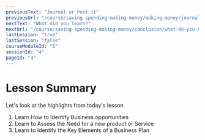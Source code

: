 ```yaml
---
previousText: "Journal or Post it"
previousUrl: "/course/saving-spending-making-money/making-money/journal-or-post-it"
nextText: "What did you learn?"
nextUrl: "/course/saving-spending-making-money/conclusion/what-do-you-know"
lastLession: "true"
lastSession: "false"
courseModuleId: "5"
sessionId: "4"
pageId: "4"
---
```



# Lesson Summary 

<sparkle-character-intro position="right" character="jen">
Let's look at the highlights from today's lesson
</sparkle-character-intro>

1. Learn How to Identify Business opportunities
2. Learn to Assess the Need for a new product or Service
3. Learn to Identify the Key Elements of a Business Plan
